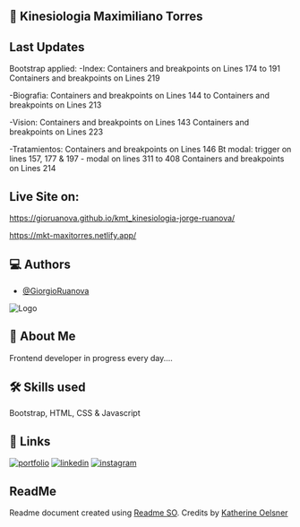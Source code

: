 ## :page_with_curl: Kinesiologia Maximiliano Torres

## Last Updates

Bootstrap applied:
-Index:
Containers and breakpoints on Lines 174 to 191
Containers and breakpoints on Lines 219

-Biografia:
Containers and breakpoints on Lines 144 to
Containers and breakpoints on Lines 213

-Vision:
Containers and breakpoints on Lines 143
Containers and breakpoints on Lines 223

-Tratamientos:
Containers and breakpoints on Lines 146
Bt modal: trigger on lines 157, 177 & 197 - modal on lines 311 to 408
Containers and breakpoints on Lines 214

## Live Site on:

https://gioruanova.github.io/kmt_kinesiologia-jorge-ruanova/

https://mkt-maxitorres.netlify.app/


## :computer: Authors

- [@GiorgioRuanova](https://www.giorgioruanova.com/)

![Logo](https://www.giorgioruanova.com/meta.png)

## 🚀 About Me

Frontend developer in progress every day....

## 🛠 Skills used

Bootstrap, HTML, CSS & Javascript

## 🔗 Links

[![portfolio](https://img.shields.io/badge/my_portfolio-000?style=for-the-badge&logo=ko-fi&logoColor=white)](https://www.giorgioruanova.com/)
[![linkedin](https://img.shields.io/badge/linkedin-0A66C2?style=for-the-badge&logo=linkedin&logoColor=white)](https://www.linkedin.com/in/ruanovajorge/)
[![instagram](https://img.shields.io/badge/instagram-ff9400?style=for-the-badge&logo=instagram&logoColor=white)](https://www.instagram.com/gioruanova.dev/)

## ReadMe

Readme document created using [Readme SO](https://readme.so/es). Credits by [Katherine Oelsner](https://github.com/octokatherine)
